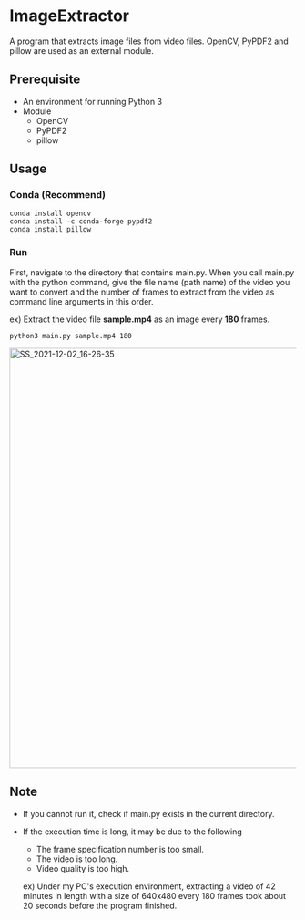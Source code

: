 # ImageExtractor

A program that extracts image files from video files. OpenCV, PyPDF2 and pillow are used as an external module.

## Prerequisite

- An environment for running Python 3
- Module
    - OpenCV
    - PyPDF2
    - pillow

## Usage

### Conda (Recommend)

```
conda install opencv
conda install -c conda-forge pypdf2  
conda install pillow
```

### Run
First, navigate to the directory that contains main.py. When you call main.py with the python command, give the file name (path name) of the video you want to convert and the number of frames to extract from the video as command line arguments in this order.


ex) Extract the video file **sample.mp4** as an image every **180**
frames.

```
python3 main.py sample.mp4 180
```
<img width="737" alt="SS_2021-12-02_16-26-35" src="https://user-images.githubusercontent.com/55102558/144376900-257fdbc2-4971-498c-bb9f-2c91d2f1777e.png">

## Note

- If you cannot run it, check if main.py exists in the current directory.
- If the execution time is long, it may be due to the following
    - The frame specification number is too small.
    - The video is too long.
    - Video quality is too high.

  ex) Under my PC's execution environment, extracting a video of 42 minutes in length with a size of 640x480 every 180
  frames took about 20 seconds before the program finished.

